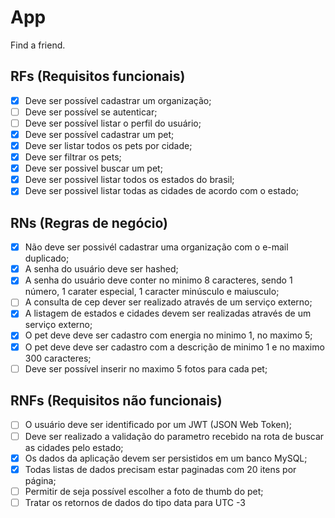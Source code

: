 # App

Find a friend.

## RFs (Requisitos funcionais)

- [x] Deve ser possível cadastrar um organização;
- [ ] Deve ser possível se autenticar;
- [ ] Deve ser possível listar o perfil do usuário;
- [x] Deve ser possível cadastrar um pet;
- [x] Deve ser listar todos os pets por cidade;
- [x] Deve ser filtrar os pets;
- [x] Deve ser possivel buscar um pet;
- [x] Deve ser possivel listar todos os estados do brasil;
- [x] Deve ser possivel listar todas as cidades de acordo com o estado;

## RNs (Regras de negócio)

- [x] Não deve ser possivél cadastrar uma organização com o e-mail duplicado;
- [x] A senha do usuário deve ser hashed;
- [x] A senha do usuário deve conter no minimo 8 caracteres, sendo 1 número, 1 carater especial, 1 caracter minúsculo e maiusculo;
- [ ] A consulta de cep dever ser realizado através de um serviço externo;
- [x] A listagem de estados e cidades devem ser realizadas através de um serviço externo;
- [x] O pet deve deve ser cadastro com energia no minimo 1, no maximo 5;
- [x] O pet deve deve ser cadastro com a descrição de  minimo 1 e no maximo 300 caracteres;
- [ ] Deve ser possível inserir no maximo 5 fotos para cada pet;

## RNFs (Requisitos não funcionais)

- [ ] O usuário deve ser identificado por um JWT (JSON Web Token);
- [ ] Deve ser realizado a validação do parametro recebido na rota de buscar as cidades pelo estado;
- [x] Os dados da aplicação devem ser persistidos em um banco MySQL;
- [x] Todas listas de dados precisam estar paginadas com 20 itens por página;
- [ ] Permitir de seja possível escolher a foto de thumb do pet;
- [ ] Tratar os retornos de dados do tipo data para UTC -3